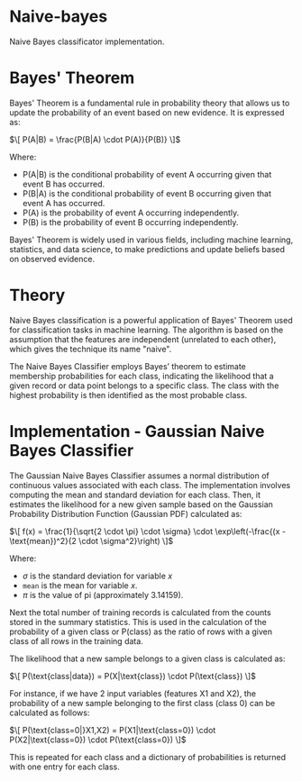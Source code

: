 # Naive-bayes
Naive Bayes classificator implementation.

# Bayes' Theorem

Bayes' Theorem is a fundamental rule in probability theory that allows us to update the probability of an event based on new evidence. It is expressed as:

$\[ P(A|B) = \frac{P(B|A) \cdot P(A)}{P(B)} \]$

Where:
- P(A|B) is the conditional probability of event A occurring given that event B has occurred.
- P(B|A) is the conditional probability of event B occurring given that event A has occurred.
- P(A) is the probability of event A occurring independently.
- P(B) is the probability of event B occurring independently.

Bayes' Theorem is widely used in various fields, including machine learning, statistics, and data science, to make predictions and update beliefs based on observed evidence.

# Theory
Naive Bayes classification is a powerful application of Bayes' Theorem used for classification tasks in machine learning. The algorithm is based on the assumption that the features are independent (unrelated to each other), which gives the technique its name "naive". 

The Naive Bayes Classifier employs Bayes’ theorem to estimate membership probabilities for each class, indicating the likelihood that a given record or data point belongs to a specific class. The class with the highest probability is then identified as the most probable class.

# Implementation - Gaussian Naive Bayes Classifier

The Gaussian Naive Bayes Classifier assumes a normal distribution of continuous values associated with each class. The implementation involves computing the mean and standard deviation for each class. Then, it estimates the likelihood for a new given sample based on the Gaussian Probability Distribution Function (Gaussian PDF) calculated as:

$\[ f(x) = \frac{1}{\sqrt{2 \cdot \pi} \cdot \sigma} \cdot \exp\left(-\frac{(x - \text{mean})^2}{2 \cdot \sigma^2}\right) \]$


Where:
- $\sigma$ is the standard deviation for variable $x$
- `mean` is the mean for variable $x$.
- $\pi$ is the value of pi (approximately 3.14159).


Next the total number of training records is calculated from the counts stored in the summary statistics. This is used in the calculation of the probability of a given class or P(class) as the ratio of rows with a given class of all rows in the training data.

The likelihood that a new sample belongs to a given class is calculated as:


$\[ P(\text{class|data}) = P(X|\text{class}) \cdot P(\text{class}) \]$

For instance, if we have 2 input variables (features X1 and X2), the probability of a new sample belonging to the first class (class 0) can be calculated as follows:


$\[ P(\text{class=0|}X1,X2) = P(X1|\text{class=0}) \cdot P(X2|\text{class=0}) \cdot P(\text{class=0}) \]$

This is repeated for each class and a dictionary of probabilities is returned with one entry for each class.


